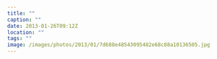 ```yaml
---
title: ""
caption: ""
date: 2013-01-26T09:12Z
location: ""
tags: ""
image: /images/photos/2013/01/7d688e48543095482e68c88a10136505.jpg
---
```

